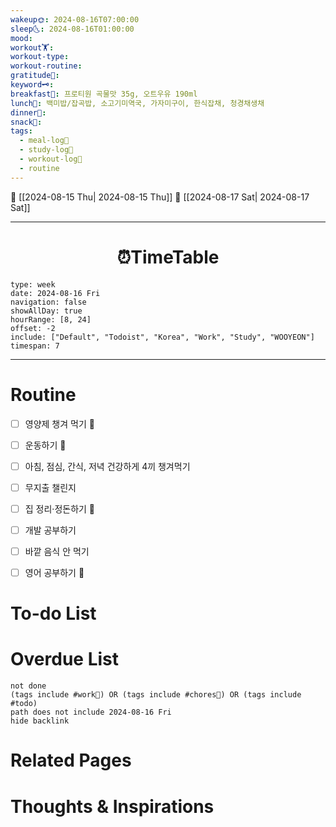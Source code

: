 ```yaml
---
wakeup🌞: 2024-08-16T07:00:00
sleep🌜: 2024-08-16T01:00:00
mood: 
workout🏋️: 
workout-type: 
workout-routine: 
gratitude🙏: 
keyword🗝️: 
breakfast🍳: 프로티원 곡물맛 35g, 오트우유 190ml
lunch🍚: 백미밥/잡곡밥, 소고기미역국, 가자미구이, 한식잡채, 청경채생채
dinner🥗: 
snack🍬: 
tags:
  - meal-log📝
  - study-log📓
  - workout-log💪
  - routine
---
```


🔺 [[2024-08-15 Thu| 2024-08-15 Thu]]
🔻 [[2024-08-17 Sat| 2024-08-17 Sat]]
___
<h1> <center>⏰TimeTable </center> </h1>

```gEvent
type: week
date: 2024-08-16 Fri
navigation: false
showAllDay: true
hourRange: [8, 24]
offset: -2
include: ["Default", "Todoist", "Korea", "Work", "Study", "WOOYEON"]
timespan: 7
```

--- 


# Routine 

- [ ] 영양제 챙겨 먹기 🔼 
- [ ] 운동하기 🔼
- [ ] 아침, 점심, 간식, 저녁 건강하게 4끼 챙겨먹기
- [ ] 무지출 챌린지 
- [ ] 집 정리·정돈하기 🔼
- [ ] 개발 공부하기
- [ ] 바깥 음식 안 먹기 
- [ ] 영어 공부하기 🔼 


# To-do List


# Overdue List
```tasks
not done
(tags include #work💼) OR (tags include #chores🧺) OR (tags include #todo)
path does not include 2024-08-16 Fri
hide backlink
```

# Related Pages



# Thoughts & Inspirations

